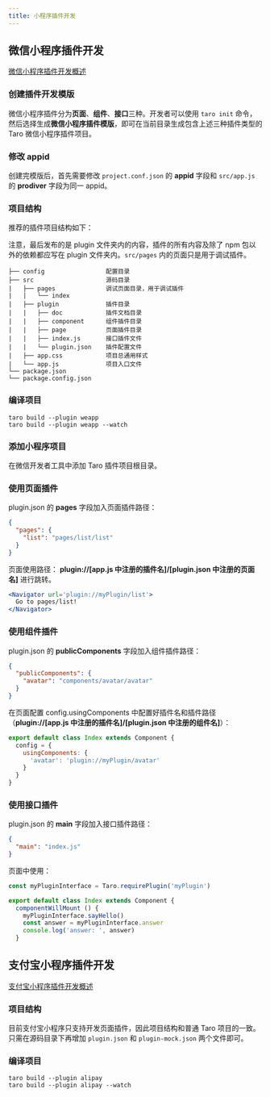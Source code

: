 ```yaml
---
title: 小程序插件开发
---
```


## 微信小程序插件开发

[微信小程序插件开发概述](https://developers.weixin.qq.com/miniprogram/dev/framework/plugin/)

### 创建插件开发模版

微信小程序插件分为**页面**、**组件**、**接口**三种。开发者可以使用 `taro init` 命令，然后选择生成**微信小程序插件模版**，即可在当前目录生成包含上述三种插件类型的 Taro 微信小程序插件项目。

### 修改 appid

创建完模版后，首先需要修改 `project.conf.json` 的 **appid** 字段和 `src/app.js` 的 **prodiver** 字段为同一 appid。

### 项目结构

推荐的插件项目结构如下：

注意，最后发布的是 plugin 文件夹内的内容，插件的所有内容及除了 npm 包以外的依赖都应写在 plugin 文件夹内。`src/pages` 内的页面只是用于调试插件。

    ├── config                 配置目录
    ├── src                    源码目录
    |   ├── pages              调试页面目录，用于调试插件
    |   |   └── index          
    |   ├── plugin             插件目录
    |   |   ├── doc            插件文档目录
    |   |   ├── component      组件插件目录
    |   |   ├── page           页面插件目录
    |   |   ├── index.js       接口插件文件
    |   |   └── plugin.json    插件配置文件
    |   ├── app.css            项目总通用样式
    |   └── app.js             项目入口文件
    └── package.json
    └── package.config.json

### 编译项目

```bin
taro build --plugin weapp
taro build --plugin weapp --watch
```

### 添加小程序项目

在微信开发者工具中添加 Taro 插件项目根目录。

### 使用页面插件

plugin.json 的 **pages** 字段加入页面插件路径：

```json
{
  "pages": {
    "list": "pages/list/list"
  }
}
```

页面使用路径： **plugin://[app.js 中注册的插件名]/[plugin.json 中注册的页面名]** 进行跳转。

```jsx
<Navigator url='plugin://myPlugin/list'>
  Go to pages/list!
</Navigator>
```

### 使用组件插件

plugin.json 的 **publicComponents** 字段加入组件插件路径：

```json
{
  "publicComponents": {
    "avatar": "components/avatar/avatar"
  }
}
```

在页面配置 config.usingComponents 中配置好插件名和插件路径（**plugin://[app.js 中注册的插件名]/[plugin.json 中注册的组件名]**）：

```jsx
export default class Index extends Component {
  config = {
    usingComponents: {
      'avatar': 'plugin://myPlugin/avatar'
    }
  }
}
```

### 使用接口插件

plugin.json 的 **main** 字段加入接口插件路径：

```json
{
  "main": "index.js"
}
```

页面中使用：

```jsx
const myPluginInterface = Taro.requirePlugin('myPlugin')

export default class Index extends Component {
  componentWillMount () {
    myPluginInterface.sayHello()
    const answer = myPluginInterface.answer
    console.log('answer: ', answer)
  }
```

## 支付宝小程序插件开发

[支付宝小程序插件开发概述](https://docs.alipay.com/mini/isv/plugin-intro)

### 项目结构

目前支付宝小程序只支持开发页面插件，因此项目结构和普通 Taro 项目的一致。只需在源码目录下再增加 `plugin.json` 和 `plugin-mock.json` 两个文件即可。

### 编译项目

```bin
taro build --plugin alipay
taro build --plugin alipay --watch
```

